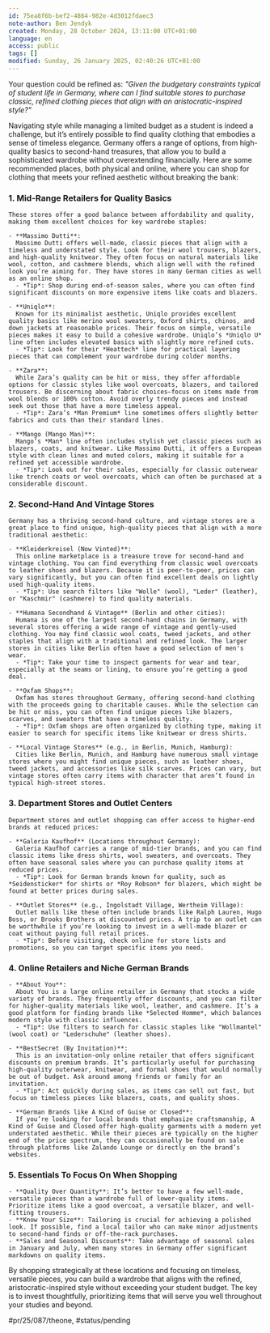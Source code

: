 ```yaml
---
id: 75ea8f6b-bef2-4864-982e-4d3012fdaec3
note-author: Ben Jendyk
created: Monday, 28 October 2024, 13:11:00 UTC+01:00
language: en
access: public
tags: []
modified: Sunday, 26 January 2025, 02:40:26 UTC+01:00
---
```


Your question could be refined as: *"Given the budgetary constraints typical of student life in Germany, where can I find suitable stores to purchase classic, refined clothing pieces that align with an aristocratic-inspired style?"*

Navigating style while managing a limited budget as a student is indeed a challenge, but it’s entirely possible to find quality clothing that embodies a sense of timeless elegance. Germany offers a range of options, from high-quality basics to second-hand treasures, that allow you to build a sophisticated wardrobe without overextending financially. Here are some recommended places, both physical and online, where you can shop for clothing that meets your refined aesthetic without breaking the bank:

### 1. **Mid-Range Retailers for Quality Basics**

	These stores offer a good balance between affordability and quality, making them excellent choices for key wardrobe staples:

	- **Massimo Dutti**:  
	  Massimo Dutti offers well-made, classic pieces that align with a timeless and understated style. Look for their wool trousers, blazers, and high-quality knitwear. They often focus on natural materials like wool, cotton, and cashmere blends, which align well with the refined look you’re aiming for. They have stores in many German cities as well as an online shop.
	  - *Tip*: Shop during end-of-season sales, where you can often find significant discounts on more expensive items like coats and blazers.

	- **Uniqlo**:  
	  Known for its minimalist aesthetic, Uniqlo provides excellent quality basics like merino wool sweaters, Oxford shirts, chinos, and down jackets at reasonable prices. Their focus on simple, versatile pieces makes it easy to build a cohesive wardrobe. Uniqlo’s *Uniqlo U* line often includes elevated basics with slightly more refined cuts.
	  - *Tip*: Look for their *Heattech* line for practical layering pieces that can complement your wardrobe during colder months.

	- **Zara**:  
	  While Zara’s quality can be hit or miss, they offer affordable options for classic styles like wool overcoats, blazers, and tailored trousers. Be discerning about fabric choices—focus on items made from wool blends or 100% cotton. Avoid overly trendy pieces and instead seek out those that have a more timeless appeal.
	  - *Tip*: Zara’s *Man Premium* line sometimes offers slightly better fabrics and cuts than their standard lines.

	- **Mango (Mango Man)**:  
	  Mango’s *Man* line often includes stylish yet classic pieces such as blazers, coats, and knitwear. Like Massimo Dutti, it offers a European style with clean lines and muted colors, making it suitable for a refined yet accessible wardrobe.
	  - *Tip*: Look out for their sales, especially for classic outerwear like trench coats or wool overcoats, which can often be purchased at a considerable discount.

### 2. **Second-Hand And Vintage Stores**

	Germany has a thriving second-hand culture, and vintage stores are a great place to find unique, high-quality pieces that align with a more traditional aesthetic:

	- **Kleiderkreisel (Now Vinted)**:  
	  This online marketplace is a treasure trove for second-hand and vintage clothing. You can find everything from classic wool overcoats to leather shoes and blazers. Because it is peer-to-peer, prices can vary significantly, but you can often find excellent deals on lightly used high-quality items.
	  - *Tip*: Use search filters like "Wolle" (wool), "Leder" (leather), or "Kaschmir" (cashmere) to find quality materials.

	- **Humana Secondhand & Vintage** (Berlin and other cities):  
	  Humana is one of the largest second-hand chains in Germany, with several stores offering a wide range of vintage and gently-used clothing. You may find classic wool coats, tweed jackets, and other staples that align with a traditional and refined look. The larger stores in cities like Berlin often have a good selection of men's wear.
	  - *Tip*: Take your time to inspect garments for wear and tear, especially at the seams or lining, to ensure you’re getting a good deal.

	- **Oxfam Shops**:  
	  Oxfam has stores throughout Germany, offering second-hand clothing with the proceeds going to charitable causes. While the selection can be hit or miss, you can often find unique pieces like blazers, scarves, and sweaters that have a timeless quality.
	  - *Tip*: Oxfam shops are often organized by clothing type, making it easier to search for specific items like knitwear or dress shirts.

	- **Local Vintage Stores** (e.g., in Berlin, Munich, Hamburg):  
	  Cities like Berlin, Munich, and Hamburg have numerous small vintage stores where you might find unique pieces, such as leather shoes, tweed jackets, and accessories like silk scarves. Prices can vary, but vintage stores often carry items with character that aren’t found in typical high-street stores.

### 3. **Department Stores and Outlet Centers**

	Department stores and outlet shopping can offer access to higher-end brands at reduced prices:

	- **Galeria Kaufhof** (Locations throughout Germany):  
	  Galeria Kaufhof carries a range of mid-tier brands, and you can find classic items like dress shirts, wool sweaters, and overcoats. They often have seasonal sales where you can purchase quality items at reduced prices.
	  - *Tip*: Look for German brands known for quality, such as *Seidensticker* for shirts or *Roy Robson* for blazers, which might be found at better prices during sales.

	- **Outlet Stores** (e.g., Ingolstadt Village, Wertheim Village):  
	  Outlet malls like these often include brands like Ralph Lauren, Hugo Boss, or Brooks Brothers at discounted prices. A trip to an outlet can be worthwhile if you’re looking to invest in a well-made blazer or coat without paying full retail prices.
	  - *Tip*: Before visiting, check online for store lists and promotions, so you can target specific items you need.

### 4. **Online Retailers and Niche German Brands**

	- **About You**:  
	  About You is a large online retailer in Germany that stocks a wide variety of brands. They frequently offer discounts, and you can filter for higher-quality materials like wool, leather, and cashmere. It’s a good platform for finding brands like *Selected Homme*, which balances modern style with classic influences.
	  - *Tip*: Use filters to search for classic staples like "Wollmantel" (wool coat) or "Lederschuhe" (leather shoes).

	- **BestSecret (By Invitation)**:  
	  This is an invitation-only online retailer that offers significant discounts on premium brands. It’s particularly useful for purchasing high-quality outerwear, knitwear, and formal shoes that would normally be out of budget. Ask around among friends or family for an invitation.
	  - *Tip*: Act quickly during sales, as items can sell out fast, but focus on timeless pieces like blazers, coats, and quality shoes.

	- **German Brands like A Kind of Guise or Closed**:  
	  If you’re looking for local brands that emphasize craftsmanship, A Kind of Guise and Closed offer high-quality garments with a modern yet understated aesthetic. While their pieces are typically on the higher end of the price spectrum, they can occasionally be found on sale through platforms like Zalando Lounge or directly on the brand’s websites.

### 5. **Essentials To Focus On When Shopping**

	- **Quality Over Quantity**: It’s better to have a few well-made, versatile pieces than a wardrobe full of lower-quality items. Prioritize items like a good overcoat, a versatile blazer, and well-fitting trousers.
	- **Know Your Size**: Tailoring is crucial for achieving a polished look. If possible, find a local tailor who can make minor adjustments to second-hand finds or off-the-rack purchases.
	- **Sales and Seasonal Discounts**: Take advantage of seasonal sales in January and July, when many stores in Germany offer significant markdowns on quality items.

By shopping strategically at these locations and focusing on timeless, versatile pieces, you can build a wardrobe that aligns with the refined, aristocratic-inspired style without exceeding your student budget. The key is to invest thoughtfully, prioritizing items that will serve you well throughout your studies and beyond.


#pr/25/087/theone, #status/pending